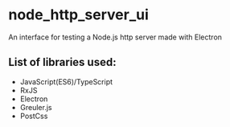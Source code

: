 # node_http_server_ui
An interface for testing a Node.js http server made with Electron

## List of libraries used:

* JavaScript(ES6)/TypeScript
* RxJS
* Electron
* Greuler.js
* PostCss 
